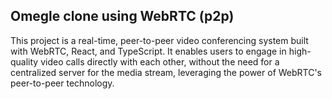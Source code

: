 ## Omegle clone using WebRTC (p2p)

This project is a real-time, peer-to-peer video conferencing system built with WebRTC, React, and TypeScript. It enables users to engage in high-quality video calls directly with each other, without the need for a centralized server for the media stream, leveraging the power of WebRTC's peer-to-peer technology.
